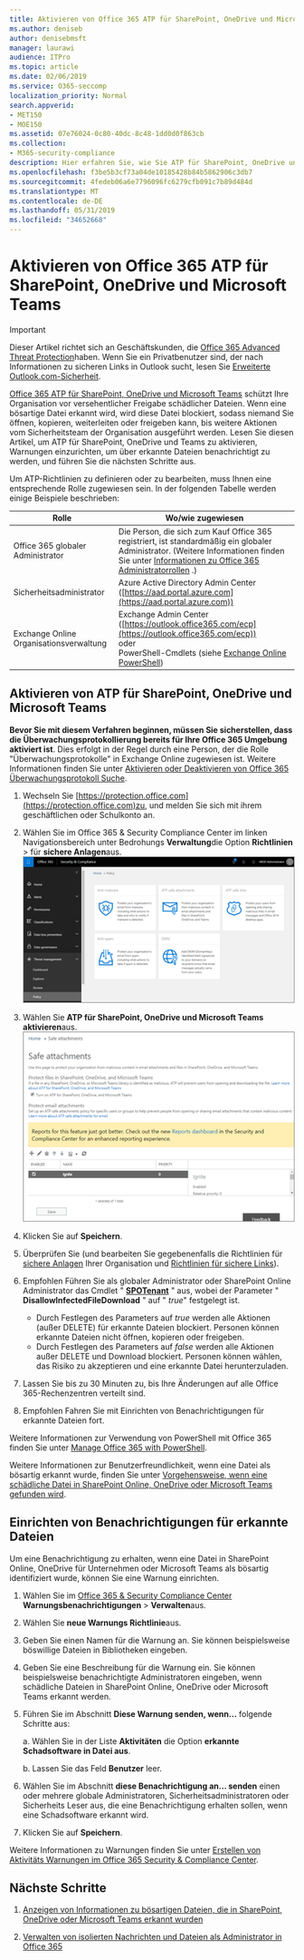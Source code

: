 ```yaml
---
title: Aktivieren von Office 365 ATP für SharePoint, OneDrive und Microsoft Teams
ms.author: deniseb
author: denisebmsft
manager: laurawi
audience: ITPro
ms.topic: article
ms.date: 02/06/2019
ms.service: O365-seccomp
localization_priority: Normal
search.appverid:
- MET150
- MOE150
ms.assetid: 07e76024-0c80-40dc-8c48-1dd0d0f863cb
ms.collection:
- M365-security-compliance
description: Hier erfahren Sie, wie Sie ATP für SharePoint, OneDrive und Microsoft Teams aktivieren, einschließlich der Vorgehensweise zum Festlegen von Benachrichtigungen für erkannte Dateien.
ms.openlocfilehash: f3be5b3cf73a04de10185428b84b5862906c3db7
ms.sourcegitcommit: 4fedeb06a6e7796096fc6279cfb091c7b89d484d
ms.translationtype: MT
ms.contentlocale: de-DE
ms.lasthandoff: 05/31/2019
ms.locfileid: "34652668"
---
```

# <a name="turn-on-office-365-atp-for-sharepoint-onedrive-and-microsoft-teams"></a>Aktivieren von Office 365 ATP für SharePoint, OneDrive und Microsoft Teams

> [!IMPORTANT]
> Dieser Artikel richtet sich an Geschäftskunden, die [Office 365 Advanced Threat Protection](office-365-atp.md)haben. Wenn Sie ein Privatbenutzer sind, der nach Informationen zu sicheren Links in Outlook sucht, lesen Sie [Erweiterte Outlook.com-Sicherheit](https://support.office.com/article/advanced-outlook-com-security-for-office-365-subscribers-882d2243-eab9-4545-a58a-b36fee4a46e2).

[Office 365 ATP für SharePoint, OneDrive und Microsoft Teams](atp-for-spo-odb-and-teams.md) schützt Ihre Organisation vor versehentlicher Freigabe schädlicher Dateien. Wenn eine bösartige Datei erkannt wird, wird diese Datei blockiert, sodass niemand Sie öffnen, kopieren, weiterleiten oder freigeben kann, bis weitere Aktionen vom Sicherheitsteam der Organisation ausgeführt werden. Lesen Sie diesen Artikel, um ATP für SharePoint, OneDrive und Teams zu aktivieren, Warnungen einzurichten, um über erkannte Dateien benachrichtigt zu werden, und führen Sie die nächsten Schritte aus. 
  
Um ATP-Richtlinien zu definieren oder zu bearbeiten, muss Ihnen eine entsprechende Rolle zugewiesen sein. In der folgenden Tabelle werden einige Beispiele beschrieben:

|Rolle  |Wo/wie zugewiesen  |
|---------|---------|
|Office 365 globaler Administrator |Die Person, die sich zum Kauf Office 365 registriert, ist standardmäßig ein globaler Administrator. (Weitere Informationen finden Sie unter [Informationen zu Office 365 Administratorrollen](https://docs.microsoft.com/office365/admin/add-users/about-admin-roles) .)         |
|Sicherheitsadministrator |Azure Active Directory Admin Center ([https://aad.portal.azure.com](https://aad.portal.azure.com))|
|Exchange Online Organisationsverwaltung |Exchange Admin Center ([https://outlook.office365.com/ecp](https://outlook.office365.com/ecp)) <br>oder <br>  PowerShell-Cmdlets (siehe [Exchange Online PowerShell](https://docs.microsoft.com/powershell/exchange/exchange-online/exchange-online-powershell?view=exchange-ps)) |
  
## <a name="turn-on-atp-for-sharepoint-onedrive-and-microsoft-teams"></a>Aktivieren von ATP für SharePoint, OneDrive und Microsoft Teams

**Bevor Sie mit diesem Verfahren beginnen, müssen Sie sicherstellen, dass die Überwachungsprotokollierung bereits für Ihre Office 365 Umgebung aktiviert ist**. Dies erfolgt in der Regel durch eine Person, der die Rolle "Überwachungsprotokolle" in Exchange Online zugewiesen ist. Weitere Informationen finden Sie unter [Aktivieren oder Deaktivieren von Office 365 Überwachungsprotokoll Suche](turn-audit-log-search-on-or-off.md).
  
1. Wechseln Sie [https://protection.office.com](https://protection.office.com)zu, und melden Sie sich mit ihrem geschäftlichen oder Schulkonto an.
    
2. Wählen Sie im Office 365 &amp; Security Compliance Center im linken Navigationsbereich unter Bedrohungs **Verwaltung**die Option **Richtlinien** \> für **sichere Anlagen**aus. <br/>![Wählen Sie im &amp; Security Compliance Center die Option Threat \> Management Policy aus.](media/08849c91-f043-4cd1-a55e-d440c86442f2.png)
  
3. Wählen Sie **ATP für SharePoint, OneDrive und Microsoft Teams aktivieren**aus.<br/>![Aktivieren von Advanced Threat Protection für SharePoint Online, OneDrive für Unternehmen und Microsoft Teams](media/48cfaace-59cc-4e60-bf86-05ff6b99bdbf.png)
  
4. Klicken Sie auf **Speichern**.
    
5. Überprüfen Sie (und bearbeiten Sie gegebenenfalls die Richtlinien für [sichere Anlagen](set-up-atp-safe-attachments-policies.md) Ihrer Organisation und [Richtlinien für sichere Links](set-up-atp-safe-links-policies.md)).
    
6. Empfohlen Führen Sie als globaler Administrator oder SharePoint Online Administrator das Cmdlet " **[SPOTenant](https://docs.microsoft.com/powershell/module/sharepoint-online/Set-SPOTenant?view=sharepoint-ps)** " aus, wobei der Parameter " **DisallowInfectedFileDownload** " auf " *true*" festgelegt ist. <br/>
      - Durch Festlegen des Parameters auf *true* werden alle Aktionen (außer DELETE) für erkannte Dateien blockiert. Personen können erkannte Dateien nicht öffnen, kopieren oder freigeben.
      - Durch Festlegen des Parameters auf *false* werden alle Aktionen außer DELETE und Download blockiert. Personen können wählen, das Risiko zu akzeptieren und eine erkannte Datei herunterzuladen.  
   
7. Lassen Sie bis zu 30 Minuten zu, bis Ihre Änderungen auf alle Office 365-Rechenzentren verteilt sind.
    
8. Empfohlen Fahren Sie mit Einrichten von Benachrichtigungen für erkannte Dateien fort.
    
Weitere Informationen zur Verwendung von PowerShell mit Office 365 finden Sie unter [Manage Office 365 with PowerShell](https://docs.microsoft.com/office365/enterprise/powershell/manage-office-365-with-office-365-powershell). 

Weitere Informationen zur Benutzerfreundlichkeit, wenn eine Datei als bösartig erkannt wurde, finden Sie unter [Vorgehensweise, wenn eine schädliche Datei in SharePoint Online, OneDrive oder Microsoft Teams gefunden wird](https://support.office.com/article/01e902ad-a903-4e0f-b093-1e1ac0c37ad2). 
  
## <a name="set-up-alerts-for-detected-files"></a>Einrichten von Benachrichtigungen für erkannte Dateien

Um eine Benachrichtigung zu erhalten, wenn eine Datei in SharePoint Online, OneDrive für Unternehmen oder Microsoft Teams als bösartig identifiziert wurde, können Sie eine Warnung einrichten.
  
1. Wählen Sie im [Office 365 &amp; Security Compliance Center](https://protection.office.com) **Warnungsbenachrichtigungen** \> **Verwalten**aus.
    
2. Wählen Sie **neue Warnungs Richtlinie**aus.
    
3. Geben Sie einen Namen für die Warnung an. Sie können beispielsweise böswillige Dateien in Bibliotheken eingeben.
    
4. Geben Sie eine Beschreibung für die Warnung ein. Sie können beispielsweise benachrichtigte Administratoren eingeben, wenn schädliche Dateien in SharePoint Online, OneDrive oder Microsoft Teams erkannt werden.
    
5. Führen Sie im Abschnitt **Diese Warnung senden, wenn...** folgende Schritte aus: 
    
    a. Wählen Sie in der Liste **Aktivitäten** die Option **erkannte Schadsoftware in Datei aus**.
    
    b. Lassen Sie das Feld **Benutzer** leer. 
    
6. Wählen Sie im Abschnitt **diese Benachrichtigung an... senden** einen oder mehrere globale Administratoren, Sicherheitsadministratoren oder Sicherheits Leser aus, die eine Benachrichtigung erhalten sollen, wenn eine Schadsoftware erkannt wird. 
    
7. Klicken Sie auf **Speichern**.
    
Weitere Informationen zu Warnungen finden Sie unter [Erstellen von Aktivitäts Warnungen im Office 365 Security &amp; Compliance Center](create-activity-alerts.md). 
  
## <a name="next-steps"></a>Nächste Schritte

1. [Anzeigen von Informationen zu bösartigen Dateien, die in SharePoint, OneDrive oder Microsoft Teams erkannt wurden](malicious-files-detected-in-spo-odb-or-teams.md)
    
2. [Verwalten von isolierten Nachrichten und Dateien als Administrator in Office 365](manage-quarantined-messages-and-files.md)
    

  


